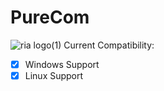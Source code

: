 # PureCom
![ria logo(1)](https://user-images.githubusercontent.com/60558693/99888937-37ae3b00-2c16-11eb-8583-7e6bebd72511.png)
Current Compatibility:
- [x] Windows Support
- [x] Linux Support

